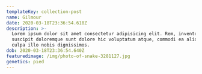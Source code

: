 ```yaml
---
templateKey: collection-post
name: Gilmour
date: 2020-03-18T23:36:54.618Z
description: >-
  Lorem ipsum dolor sit amet consectetur adipisicing elit. Rem, inventore
  suscipit doloremque sunt dolore hic voluptatum atque, commodi ea aliquam nulla
  culpa illo nobis dignissimos.
dob: 2020-03-18T23:36:54.640Z
featuredimage: /img/photo-of-snake-3281127.jpg
genetics: pied
---
```

